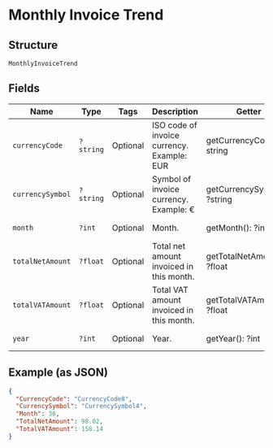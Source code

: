 
# Monthly Invoice Trend

## Structure

`MonthlyInvoiceTrend`

## Fields

| Name | Type | Tags | Description | Getter | Setter |
|  --- | --- | --- | --- | --- | --- |
| `currencyCode` | `?string` | Optional | ISO code of invoice currency.<br>Example: EUR | getCurrencyCode(): ?string | setCurrencyCode(?string currencyCode): void |
| `currencySymbol` | `?string` | Optional | Symbol of invoice currency.<br>Example: € | getCurrencySymbol(): ?string | setCurrencySymbol(?string currencySymbol): void |
| `month` | `?int` | Optional | Month. | getMonth(): ?int | setMonth(?int month): void |
| `totalNetAmount` | `?float` | Optional | Total net amount invoiced in this month. | getTotalNetAmount(): ?float | setTotalNetAmount(?float totalNetAmount): void |
| `totalVATAmount` | `?float` | Optional | Total VAT amount invoiced in this month. | getTotalVATAmount(): ?float | setTotalVATAmount(?float totalVATAmount): void |
| `year` | `?int` | Optional | Year. | getYear(): ?int | setYear(?int year): void |

## Example (as JSON)

```json
{
  "CurrencyCode": "CurrencyCode8",
  "CurrencySymbol": "CurrencySymbol4",
  "Month": 36,
  "TotalNetAmount": 98.02,
  "TotalVATAmount": 158.14
}
```

